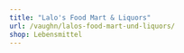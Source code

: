 ```yaml
---
title: "Lalo's Food Mart & Liquors"
url: /vaughn/lalos-food-mart-und-liquors/
shop: Lebensmittel
---
```

